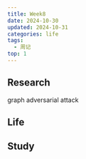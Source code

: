 ```yaml
---
title: Week8
date: 2024-10-30
updated: 2024-10-31
categories: life
tags:
  - 周记
top: 1
---
```


## Research
graph adversarial attack

## Life

## Study